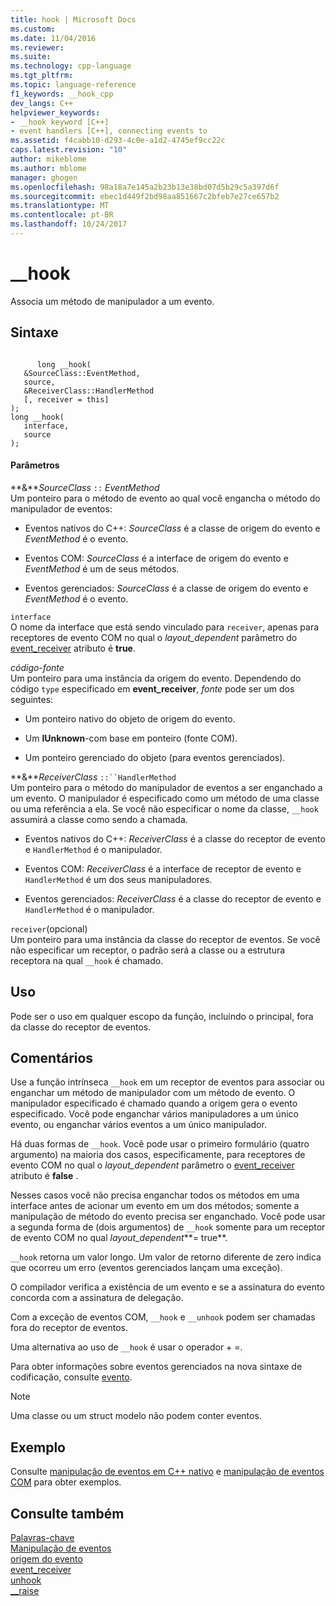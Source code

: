 ```yaml
---
title: hook | Microsoft Docs
ms.custom: 
ms.date: 11/04/2016
ms.reviewer: 
ms.suite: 
ms.technology: cpp-language
ms.tgt_pltfrm: 
ms.topic: language-reference
f1_keywords: __hook_cpp
dev_langs: C++
helpviewer_keywords:
- __hook keyword [C++]
- event handlers [C++], connecting events to
ms.assetid: f4cabb10-d293-4c0e-a1d2-4745ef9cc22c
caps.latest.revision: "10"
author: mikeblome
ms.author: mblome
manager: ghogen
ms.openlocfilehash: 98a18a7e145a2b23b13e38bd07d5b29c5a397d6f
ms.sourcegitcommit: ebec1d449f2bd98aa851667c2bfeb7e27ce657b2
ms.translationtype: MT
ms.contentlocale: pt-BR
ms.lasthandoff: 10/24/2017
---
```

# <a name="hook"></a>__hook
Associa um método de manipulador a um evento.  
  
## <a name="syntax"></a>Sintaxe  
  
```  
  
      long __hook(  
   &SourceClass::EventMethod,  
   source,  
   &ReceiverClass::HandlerMethod  
   [, receiver = this]  
);  
long __hook(  
   interface,  
   source  
);  
```  
  
#### <a name="parameters"></a>Parâmetros  
 **&***SourceClass* `::` *EventMethod*  
 Um ponteiro para o método de evento ao qual você engancha o método do manipulador de eventos:  
  
-   Eventos nativos do C++: *SourceClass* é a classe de origem do evento e *EventMethod* é o evento.  
  
-   Eventos COM: *SourceClass* é a interface de origem do evento e *EventMethod* é um de seus métodos.  
  
-   Eventos gerenciados: *SourceClass* é a classe de origem do evento e *EventMethod* é o evento.  
  
 `interface`  
 O nome da interface que está sendo vinculado para `receiver`, apenas para receptores de evento COM no qual o *layout_dependent* parâmetro do [event_receiver](../windows/event-receiver.md) atributo é **true**.  
  
 *código-fonte*  
 Um ponteiro para uma instância da origem do evento. Dependendo do código `type` especificado em **event_receiver**, *fonte* pode ser um dos seguintes:  
  
-   Um ponteiro nativo do objeto de origem do evento.  
  
-   Um **IUnknown**-com base em ponteiro (fonte COM).  
  
-   Um ponteiro gerenciado do objeto (para eventos gerenciados).  
  
 **&***ReceiverClass* `::``HandlerMethod`  
 Um ponteiro para o método do manipulador de eventos a ser enganchado a um evento. O manipulador é especificado como um método de uma classe ou uma referência a ela. Se você não especificar o nome da classe, `__hook` assumirá a classe como sendo a chamada.  
  
-   Eventos nativos do C++: *ReceiverClass* é a classe do receptor de evento e `HandlerMethod` é o manipulador.  
  
-   Eventos COM: *ReceiverClass* é a interface de receptor de evento e `HandlerMethod` é um dos seus manipuladores.  
  
-   Eventos gerenciados: *ReceiverClass* é a classe do receptor de evento e `HandlerMethod` é o manipulador.  
  
 `receiver`(opcional)  
 Um ponteiro para uma instância da classe do receptor de eventos. Se você não especificar um receptor, o padrão será a classe ou a estrutura receptora na qual `__hook` é chamado.  
  
## <a name="usage"></a>Uso  
 Pode ser o uso em qualquer escopo da função, incluindo o principal, fora da classe do receptor de eventos.  
  
## <a name="remarks"></a>Comentários  
 Use a função intrínseca `__hook` em um receptor de eventos para associar ou enganchar um método de manipulador com um método de evento. O manipulador especificado é chamado quando a origem gera o evento especificado. Você pode enganchar vários manipuladores a um único evento, ou enganchar vários eventos a um único manipulador.  
  
 Há duas formas de `__hook`. Você pode usar o primeiro formulário (quatro argumento) na maioria dos casos, especificamente, para receptores de evento COM no qual o *layout_dependent* parâmetro o [event_receiver](../windows/event-receiver.md) atributo é **false** .  
  
 Nesses casos você não precisa enganchar todos os métodos em uma interface antes de acionar um evento em um dos métodos; somente a manipulação de método do evento precisa ser enganchado. Você pode usar a segunda forma de (dois argumentos) de `__hook` somente para um receptor de evento COM no qual *layout_dependent***= true**.  
  
 `__hook` retorna um valor longo. Um valor de retorno diferente de zero indica que ocorreu um erro (eventos gerenciados lançam uma exceção).  
  
 O compilador verifica a existência de um evento e se a assinatura do evento concorda com a assinatura de delegação.  
  
 Com a exceção de eventos COM, `__hook` e `__unhook` podem ser chamadas fora do receptor de eventos.  
  
 Uma alternativa ao uso de `__hook` é usar o operador + =.  
  
 Para obter informações sobre eventos gerenciados na nova sintaxe de codificação, consulte [evento](../windows/event-cpp-component-extensions.md).  
  
> [!NOTE]
>  Uma classe ou um struct modelo não podem conter eventos.  
  
## <a name="example"></a>Exemplo  
 Consulte [manipulação de eventos em C++ nativo](../cpp/event-handling-in-native-cpp.md) e [manipulação de eventos COM](../cpp/event-handling-in-com.md) para obter exemplos.  
  
## <a name="see-also"></a>Consulte também  
 [Palavras-chave](../cpp/keywords-cpp.md)   
 [Manipulação de eventos](../cpp/event-handling.md)   
 [origem do evento](../windows/event-source.md)   
 [event_receiver](../windows/event-receiver.md)   
 [unhook](../cpp/unhook.md)   
 [__raise](../cpp/raise.md)